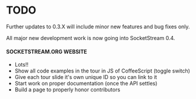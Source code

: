 TODO
====

Further updates to 0.3.X will include minor new features and bug fixes only.

All major new development work is now going into SocketStream 0.4.



#### SOCKETSTREAM.ORG WEBSITE

* Lots!!
* Show all code examples in the tour in JS of CoffeeScript (toggle switch)
* Give each tour slide it's own unique ID so you can link to it
* Start work on proper documentation (once the API settles)
* Build a page to properly honor contributors